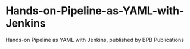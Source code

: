 # Hands-on-Pipeline-as-YAML-with-Jenkins
Hands-on Pipeline as YAML with Jenkins, published by BPB Publications
